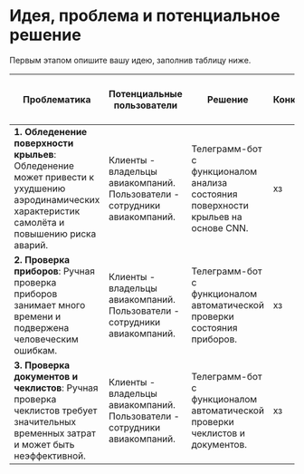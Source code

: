 # Идея, проблема и потенциальное решение

Первым этапом опишите вашу идею, заполнив таблицу ниже.

| Проблематика | Потенциальные пользователи | Решение | Конкуренты | Уникальность решения | Ссылка на видео с демонстрацией продукта |
| ------------- | ------------- | ------------- | ------------- | ------------- | ------------- |
| **1. Обледенение поверхности крыльев**: Обледенение может привести к ухудшению аэродинамических характеристик самолёта и повышению риска аварий. | Клиенты - владельцы авиакомпаний. Пользователи - сотрудники авиакомпаний. | Телеграмм-бот с функционалом анализа состояния поверхности крыльев на основе CNN. | хз | Автоматизированная система анализа обледенения в реальном времени. | Разместите демонстрацию вашего продукта на любом ресурсе и прикрепите ссылку в документ для просмотра. |
| **2. Проверка приборов**: Ручная проверка приборов занимает много времени и подвержена человеческим ошибкам. | Клиенты - владельцы авиакомпаний. Пользователи - сотрудники авиакомпаний. | Телеграмм-бот с функционалом автоматической проверки состояния приборов. | хз | Упрощение и ускорение процесса проверки приборов с помощью ИИ. | Разместите демонстрацию вашего продукта на любом ресурсе и прикрепите ссылку в документ для просмотра. |
| **3. Проверка документов и чеклистов**: Ручная проверка чеклистов требует значительных временных затрат и может быть неэффективной. | Клиенты - владельцы авиакомпаний. Пользователи - сотрудники авиакомпаний. | Телеграмм-бот с функционалом автоматической проверки чеклистов и документов. | хз | Автоматизация проверки чеклистов, снижение вероятности ошибок. | Разместите демонстрацию вашего продукта на любом ресурсе и прикрепите ссылку в документ для просмотра. |
